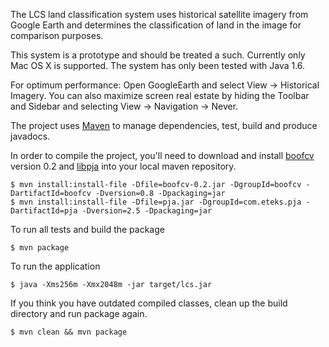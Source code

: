 The LCS land classification system uses historical satellite imagery from
Google Earth and determines the classification of land in the image for 
comparison purposes.  

This system is a prototype and should be treated a such.  Currently only 
Mac OS X is supported.  The system has only been tested with Java 1.6. 

For optimum performance:
Open GoogleEarth and select View -> Historical Imagery.
You can also maximize screen real estate by hiding the Toolbar and Sidebar
and selecting View -> Navigation -> Never.

The project uses [Maven](http://maven.apache.org) to manage dependencies, test,
build and produce javadocs.

In order to compile the project, you'll need to download and install [boofcv](http://sourceforge.net/projects/boofcv/files/v0.2/boofcv-v0.2.jar)
version 0.2 and [libpja](https://github.com/lessthanoptimal/BoofCV/blob/master/lib/libpja.jar?raw=true) into your local maven
repository.

    $ mvn install:install-file -Dfile=boofcv-0.2.jar -DgroupId=boofcv -DartifactId=boofcv -Dversion=0.8 -Dpackaging=jar
    $ mvn install:install-file -Dfile=pja.jar -DgroupId=com.eteks.pja -DartifactId=pja -Dversion=2.5 -Dpackaging=jar
    
To run all tests and build the package

    $ mvn package

To run the application

    $ java -Xms256m -Xmx2048m -jar target/lcs.jar
    
If you think you have outdated compiled classes, clean up the build directory and run package again.

    $ mvn clean && mvn package